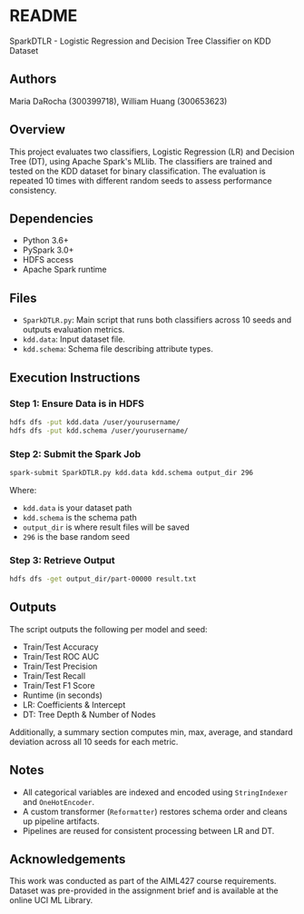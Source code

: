 # README 
SparkDTLR - Logistic Regression and Decision Tree Classifier on KDD Dataset

## Authors

Maria DaRocha (300399718), William Huang (300653623)

## Overview

This project evaluates two classifiers, Logistic Regression (LR) and Decision Tree (DT), using Apache Spark's MLlib. The classifiers are trained and tested on the KDD dataset for binary classification. The evaluation is repeated 10 times with different random seeds to assess performance consistency.

## Dependencies

* Python 3.6+
* PySpark 3.0+
* HDFS access
* Apache Spark runtime

## Files

* `SparkDTLR.py`: Main script that runs both classifiers across 10 seeds and outputs evaluation metrics.
* `kdd.data`: Input dataset file.
* `kdd.schema`: Schema file describing attribute types.

## Execution Instructions

### Step 1: Ensure Data is in HDFS

```bash
hdfs dfs -put kdd.data /user/yourusername/
hdfs dfs -put kdd.schema /user/yourusername/
```

### Step 2: Submit the Spark Job

```bash
spark-submit SparkDTLR.py kdd.data kdd.schema output_dir 296
```

Where:

* `kdd.data` is your dataset path
* `kdd.schema` is the schema path
* `output_dir` is where result files will be saved
* `296` is the base random seed

### Step 3: Retrieve Output

```bash
hdfs dfs -get output_dir/part-00000 result.txt
```

## Outputs

The script outputs the following per model and seed:

* Train/Test Accuracy
* Train/Test ROC AUC
* Train/Test Precision
* Train/Test Recall
* Train/Test F1 Score
* Runtime (in seconds)
* LR: Coefficients & Intercept
* DT: Tree Depth & Number of Nodes

Additionally, a summary section computes min, max, average, and standard deviation across all 10 seeds for each metric.

## Notes

* All categorical variables are indexed and encoded using `StringIndexer` and `OneHotEncoder`.
* A custom transformer (`Reformatter`) restores schema order and cleans up pipeline artifacts.
* Pipelines are reused for consistent processing between LR and DT.

## Acknowledgements

This work was conducted as part of the AIML427 course requirements. Dataset was pre-provided in the assignment brief and is available at the online UCI ML Library.
